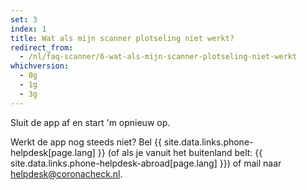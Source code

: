 ```yaml
---
set: 3
index: 1
title: Wat als mijn scanner plotseling niet werkt?
redirect_from: 
  - /nl/faq-scanner/6-wat-als-mijn-scanner-plotseling-niet-werkt
whichversion:
  - 0g
  - 1g
  - 3g
---
```

Sluit de app af en start 'm opnieuw op. 

Werkt de app nog steeds niet? Bel {{ site.data.links.phone-helpdesk[page.lang] }} (of als je vanuit het buitenland belt: {{ site.data.links.phone-helpdesk-abroad[page.lang] }}) of mail naar [helpdesk@coronacheck.nl](mailto:helpdesk@coronacheck.nl).
 